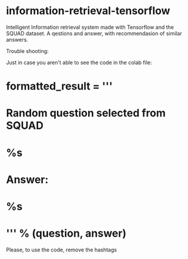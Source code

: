 # information-retrieval-tensorflow
Intelligent Information retrieval system made with Tensorflow and the SQUAD dataset. A qestions and answer, with recommendasion of similar answers. 

Trouble shooting:

Just in case you aren't able to see the code in the colab file:
# formatted_result = '''
#    <p>Random question selected from SQUAD</p>
#    <p><b>%s</b></p>
#    <p>Answer:</p>
#    <p><b>%s</b></p>
#  ''' % (question, answer)

Please, to use the code, remove the hashtags
